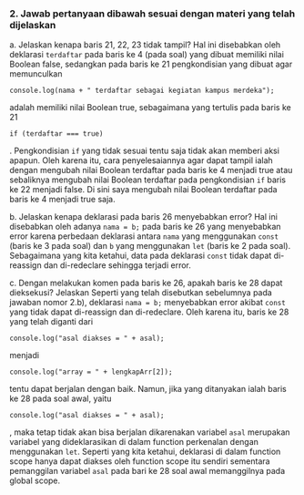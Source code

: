 ### 2. Jawab pertanyaan dibawah sesuai dengan materi yang telah dijelaskan

a. Jelaskan kenapa baris 21, 22, 23 tidak tampil?
    Hal ini disebabkan oleh deklarasi `terdaftar` pada baris ke 4 (pada soal) yang dibuat memiliki nilai Boolean false, sedangkan pada baris ke 21 pengkondisian yang dibuat agar memunculkan
```
console.log(nama + " terdaftar sebagai kegiatan kampus merdeka");
```
adalah memiliki nilai Boolean true, sebagaimana yang tertulis pada baris ke 21
```
if (terdaftar === true)
```
. Pengkondisian `if` yang tidak sesuai tentu saja tidak akan memberi aksi apapun. Oleh karena itu, cara penyelesaiannya agar dapat tampil ialah dengan mengubah nilai Boolean terdaftar pada baris ke 4 menjadi true atau sebaliknya mengubah nilai Boolean terdaftar pada pengkondisian `if` baris ke 22 menjadi false. Di sini saya mengubah nilai Boolean terdaftar pada baris ke 4 menjadi true saja.

b. Jelaskan kenapa deklarasi pada baris 26 menyebabkan error?
    Hal ini disebabkan oleh adanya `nama = b;` pada baris ke 26 yang menyebabkan error karena perbedaan deklarasi antara `nama` yang menggunakan `const` (baris ke 3 pada soal) dan `b` yang menggunakan `let` (baris ke 2 pada soal). Sebagaimana yang kita ketahui, data pada deklarasi `const` tidak dapat di-reassign dan di-redeclare sehingga terjadi error.

c. Dengan melakukan komen pada baris ke 26, apakah baris ke 28 dapat dieksekusi? Jelaskan
    Seperti yang telah disebutkan sebelumnya pada jawaban nomor 2.b), deklarasi `nama = b;` menyebabkan error akibat `const` yang tidak dapat di-reassign dan di-redeclare. Oleh karena itu, baris ke 28 yang telah diganti dari
```
console.log("asal diakses = " + asal);
```
menjadi
```
console.log("array = " + lengkapArr[2]);
```
tentu dapat berjalan dengan baik.
Namun, jika yang ditanyakan ialah baris ke 28 pada soal awal, yaitu
```
console.log("asal diakses = " + asal);
```
, maka tetap tidak akan bisa berjalan dikarenakan variabel `asal` merupakan variabel yang dideklarasikan di dalam function perkenalan dengan menggunakan `let`. Seperti yang kita ketahui, deklarasi di dalam function scope hanya dapat diakses oleh function scope itu sendiri sementara pemanggilan variabel `asal` pada bari ke 28 soal awal memanggilnya pada global scope.
